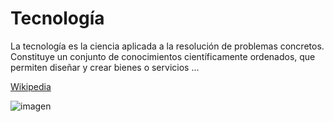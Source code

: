 # Tecnología

La tecnología es la ciencia aplicada a la resolución de problemas concretos. Constituye un conjunto de conocimientos científicamente ordenados, que permiten diseñar y crear bienes o servicios ... 

[Wikipedia](https://es.wikipedia.org/wiki/Tecnolog%C3%ADa)

![imagen](https://upload.wikimedia.org/wikipedia/commons/thumb/9/91/Bruce_McCandless_II_during_EVA_in_1984.jpg/250px-Bruce_McCandless_II_during_EVA_in_1984.jpg)
